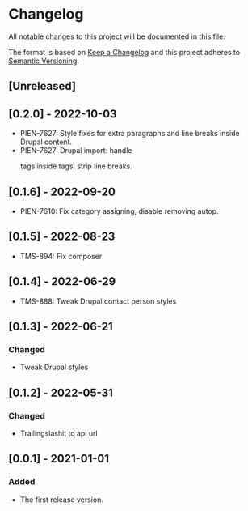 # Changelog

All notable changes to this project will be documented in this file.

The format is based on [Keep a Changelog][keep-changelog]
and this project adheres to [Semantic Versioning][semver].

## [Unreleased]

## [0.2.0] - 2022-10-03

- PIEN-7627: Style fixes for extra paragraphs and line breaks inside Drupal content.
- PIEN-7627: Drupal import: handle <p> tags inside <a> tags, strip line breaks.

## [0.1.6] - 2022-09-20

- PIEN-7610: Fix category assigning, disable removing autop.

## [0.1.5] - 2022-08-23

- TMS-894: Fix composer

## [0.1.4] - 2022-06-29

- TMS-888: Tweak Drupal contact person styles

## [0.1.3] - 2022-06-21

### Changed

- Tweak Drupal styles

## [0.1.2] - 2022-05-31

### Changed

- Trailingslashit to api url

## [0.0.1] - 2021-01-01

### Added

- The first release version.

[keep-changelog]: http://keepachangelog.com/en/1.0.0/

[semver]: http://semver.org/spec/v2.0.0.html
